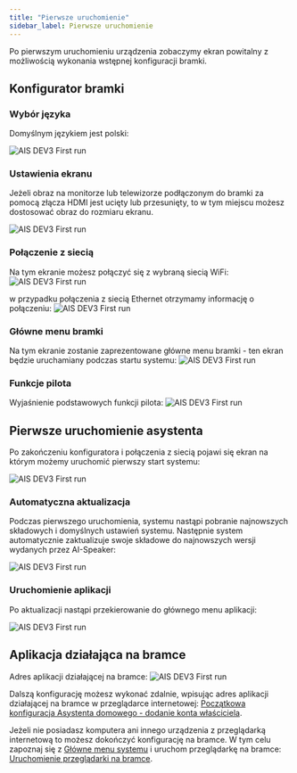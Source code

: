 ```yaml
---
title: "Pierwsze uruchomienie"
sidebar_label: Pierwsze uruchomienie
---
```



Po pierwszym uruchomieniu urządzenia zobaczymy ekran powitalny z możliwością wykonania wstępnej konfiguracji bramki.

## Konfigurator bramki

### Wybór języka

Domyślnym językiem jest polski:

![AIS DEV3 First run](/img/en/bramka/ais_first_wizard_1.jpeg)

### Ustawienia ekranu

Jeżeli obraz na monitorze lub telewizorze podłączonym do bramki za pomocą złącza HDMI jest ucięty lub przesunięty, to w tym miejscu możesz dostosować obraz do rozmiaru ekranu.

![AIS DEV3 First run](/img/en/bramka/ais_first_wizard_2.jpeg)

### Połączenie z siecią

Na tym ekranie możesz połączyć się z wybraną siecią WiFi:
![AIS DEV3 First run](/img/en/bramka/ais_first_wizard_3_0.jpeg)

w przypadku połączenia z siecią Ethernet otrzymamy informację o połączeniu:
![AIS DEV3 First run](/img/en/bramka/ais_first_wizard_3.jpeg)


### Główne menu bramki

Na tym ekranie zostanie zaprezentowane główne menu bramki - ten ekran będzie uruchamiany podczas startu systemu:
![AIS DEV3 First run](/img/en/bramka/ais_first_wizard_4.jpeg)

### Funkcje pilota

Wyjaśnienie podstawowych funkcji pilota:
![AIS DEV3 First run](/img/en/bramka/ais_first_wizard_5.jpeg)


## Pierwsze uruchomienie asystenta

Po zakończeniu konfiguratora i połączenia z siecią pojawi się ekran na którym możemy uruchomić pierwszy start systemu:

![AIS DEV3 First run](/img/en/bramka/ais_first_wizard_6.jpeg)

### Automatyczna aktualizacja

Podczas pierwszego uruchomienia, systemu nastąpi pobranie najnowszych składowych i domyślnych ustawień systemu.
Następnie system automatycznie zaktualizuje swoje składowe do najnowszych wersji wydanych przez AI-Speaker:

![AIS DEV3 First run](/img/en/bramka/ais_first_wizard_7.jpeg)

### Uruchomienie aplikacji

Po aktualizacji nastąpi przekierowanie do głównego menu aplikacji:

![AIS DEV3 First run](/img/en/bramka/ais_first_wizard_8.jpeg)

## Aplikacja działająca na bramce

Adres aplikacji działającej na bramce:
![AIS DEV3 First run](/img/en/bramka/ais_first_wizard_9.jpeg)

Dalszą konfigurację możesz wykonać zdalnie, wpisując adres aplikacji działającej na bramce w przeglądarce internetowej: [Początkowa konfiguracja Asystenta domowego - dodanie konta właściciela](/docs/ais_bramka_first_run_step_account).

Jeżeli nie posiadasz komputera ani innego urządzenia z przeglądarką internetową to możesz dokończyć konfigurację na bramce. W tym celu zapoznaj się z [Główne menu systemu](/docs/ais_bramka_first_run) i uruchom przeglądarkę na bramce: [Uruchomienie przeglądarki na bramce](/docs/ais_bramka_first_run#sterowanie-na-monitorze).
